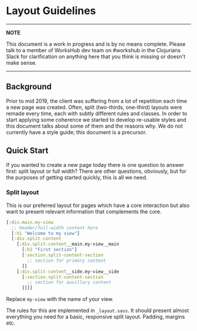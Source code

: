 # Layout Guidelines

---
**NOTE**

This document is a work in progress and is by no means complete. Please talk to
a member of WorksHub dev team on #workshub in the Clojurians Slack for
clarification on anything here that you think is missing or doesn't make sense.

---

## Background

Prior to mid 2019, the client was suffering from a lot of repetition each time a
new page was created. Often, split (two-thirds, one-third) layouts were remade
every time, each with subtly different rules and classes. In order to start
applying some coherence we started to develop re-usable styles and this document
talks about some of them and the reasons why. We do not currently have a style
guide; this document is a precursor.

## Quick Start

If you wanted to create a new page today there is one question to answer first:
split layout or full width? There are other questions, obviously, but for the
purposes of getting started quickly, this is all we need.

### Split layout

This is our preferred layout for pages which have a core interaction but also
want to present relevant information that complements the core.

``` clojure
[:div.main.my-view
  ;; header/full-width content here
  [:h1 "Welcome to my view"]
  [:div.split-content
    [:div.split-content__main.my-view__main
      [:h2 "First section"]
      [:section.split-content-section
        ;; section for primary content
      ]]
    [:div.split-content__side.my-view__side
      [:section.split-content-section
        ;; section for auxillary content
      ]]]]
```

Replace `my-view` with the name of your view.

The rules for this are implemented in `_layout.sass`. It should present almost
everything you need for a basic, responsive split layout. Padding, margins etc.
